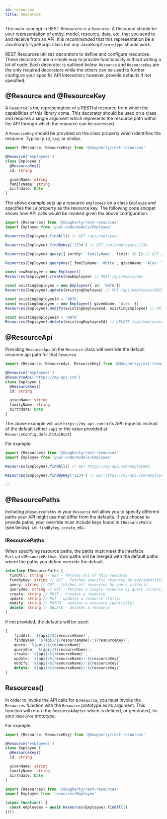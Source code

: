 ```yaml
---
id: resources
title: Resources
---
```


The main concept in REST Resources is a `Resource`. A Resource should be your representation of entity, model, resource, data, etc. that you send to and receive from an API. It is _recommended_ that this representation be a JavaScript/TypeScript class but any JavaScript `prototype` should work.

REST Resources utilizes decorators to define and configure resources. These decorators are a simple way to provide functionality without writing a lot of code. Each decorator is outlined below. `Resource` and `ResourceKey` are the only required decorators while the others can be used to further configure your specific API interaction; however, provide defaults if not specified.

## @Resource and @ResourceKey
A `Resource` is the representation of a RESTful resource from which the capabilities of this library come. This decorator should be used on a class and requires a single argument which represents the resource path within the API through which the resource can be accessed.

A `ResourceKey` should be provided on the class property which identifies the resource. Typically `id`, `key`, or similar.

```typescript
import {Resource, ResourceKey} from '@daugherty/rest-resources'

@Resource('employees')
class Employee {
  @ResourceKey()
  id: string

  givenName: string
  familyName: string
  birthdate: Date
}
```

The above example sets up a resource `employees` on a class `Employee` and specifies the `id` property as the resource key. The following code snippet shows how API calls would be invoked given the above configuration.

```typescript
import {Resources} from '@daugherty/rest-resources'
import Employee from 'your-code/models/Employee'

Resources(Employee).findAll() // GET /api/employees

Resources(Employee).findByKey('1234') // GET /api/employees/1234

Resources(Employee).query({ sortBy: 'familyName', limit: 10 }) // GET /api/employees?sortBy=familyName&limit=10

Resources(Employee).queryOne({ familyName: 'White', givenName: 'Alex' }) // GET /api/employees?familyName=White&givenName=Alex

const newEmployee = new Employee()
Resources(Employee).create(newEmployee) // POST /api/employees

const existingEmployee = new Employee({ id: '9876'})
Resources(Employee).update(existingEmployee) // PUT /api/employees/9876

const existingEmployeeId = '9876'
const existingEmployee = new Employee({ givenName: 'Alex' })
Resources(Employee).modify(existingEmployeeId, existingEmployee) // PATCH /api/employees/9876

const existingEmployeeId = '9876'
Resources(Employee).delete(existingEmployeeId) // DELETE /api/employees/9876
```

## @ResourceApi
Providing `ResourceApi` on the `Resource` class will override the default resource api path for that `Resource`.

```typescript
import {Resource, ResourceApi, ResourceKey} from '@daugherty/rest-resources'

@Resource('employees')
@ResourceApi('https://my-api.com')
class Employee {
  @ResourceKey()
  id: string

  givenName: string
  familyName: string
  birthdate: Date
}
```

The above example will use `https://my-api.com` in its API requests instead of the default (either `/api` or the value provided at `ResourceConfig.defaultApiRoot`)

For example:
```typescript
import {Resources} from '@daugherty/rest-resources'
import Employee from 'your-code/models/Employee'

Resources(Employee).findAll() // GET https://my-api.com/employees

Resources(Employee).findByKey('1234') // GET https://my-api.com/employees/1234

//...
```

## @ResourcePaths
Including `@ResourcePaths` in your `Resource` will allow you to specify different paths your API might use that differ from the defaults. If you choose to provide paths, your override must include keys found in `IResourcePaths` (see below). i.e. `findByKey`, `create`, etc.

### IResourcePaths
When specifying resource paths, the paths must meet the interface `Partial<IResourcePaths>`. Your paths will be merged with the default paths where the paths you define override the default.

```typescript
interface IResourcePaths {
  findAll: string // GET - fetches all of this resource
  findByKey: string // GET - fetches specific resource by key/identifier
  query: string // GET - fetches all resources by query criteria
  queryOne: string // GET - fetches a single resource by query criteria
  create: string // POST - creates a resource
  update: string // PUT - updates a resource (fully)
  modify: string // PATCH - updates a resource (partially)
  delete: string // DELETE - deletes a resource
}
```

If not provided, the defaults will be used:
```typescript
{
    findAll: `${api}/${resourceName}`,
    findByKey: `${api}/${resourceName}/:${resourceKey}`,
    query: `${api}/${resourceName}`,
    queryOne: `${api}/${resourceName}`,
    create: `${api}/${resourceName}`,
    update: `${api}/${resourceName}/:${resourceKey}`,
    modify: `${api}/${resourceName}/:${resourceKey}`,
    delete: `${api}/${resourceName}/:${resourceKey}`
}
```

## Resources()
In order to invoke the API calls for a `Resource`, you must invoke the `Resources` function with the `Resource` prototype as its argument. This function will return the `ResourceAdapter` which is defined, or generated, for your `Resource` prototype.

For example:
```typescript
import {Resource, ResourceKey} from '@daugherty/rest-resources'

@Resource('employees')
class Employee {
  @ResourceKey()
  id: string

  givenName: string
  familyName: string
  birthdate: Date
}
```

```typescript
import {Resources} from '@daugherty/rest-resources'
import Employee from 'resources/Employee'

(async function() {
  const employees = await Resources(Employee).findAll()
})()
```
